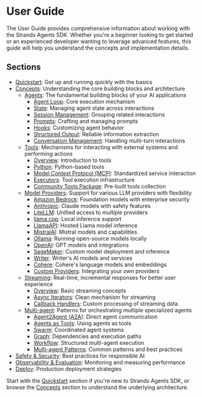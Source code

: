 # User Guide

The User Guide provides comprehensive information about working with the Strands Agents SDK. Whether you're a beginner looking to get started or an experienced developer wanting to leverage advanced features, this guide will help you understand the concepts and implementation details.

## Sections

- [Quickstart](./quickstart/): Get up and running quickly with the basics
- [Concepts](./concepts/): Understanding the core building blocks and architecture
  - [Agents](./concepts/agents/): The fundamental building blocks of your AI applications
    - [Agent Loop](./concepts/agents/#agent-loop): Core execution mechanism
    - [State](./concepts/agents/#state): Managing agent state across interactions
    - [Session Management](./concepts/agents/#session-management): Grouping related interactions
    - [Prompts](./concepts/agents/#prompts): Crafting and managing prompts
    - [Hooks](./concepts/agents/#hooks): Customizing agent behavior
    - [Structured Output](./concepts/agents/#structured-output): Reliable information extraction
    - [Conversation Management](./concepts/agents/#conversation-management): Handling multi-turn interactions
  - [Tools](./concepts/tools/): Mechanisms for interacting with external systems and performing actions
    - [Overview](./concepts/tools/#overview): Introduction to tools
    - [Python](./concepts/tools/#python): Python-based tools
    - [Model Context Protocol (MCP)](./concepts/tools/#model-context-protocol-mcp): Standardized service interaction
    - [Executors](./concepts/tools/#executors): Tool execution infrastructure
    - [Community Tools Package](./concepts/tools/#community-tools-package): Pre-built tools collection
  - [Model Providers](./concepts/model-providers/): Support for various LLM providers with flexibility
    - [Amazon Bedrock](./concepts/model-providers/#amazon-bedrock): Foundation models with enterprise security
    - [Anthropic](./concepts/model-providers/#anthropic): Claude models with safety features
    - [LiteLLM](./concepts/model-providers/#litellm): Unified access to multiple providers
    - [llama.cpp](./concepts/model-providers/#llama-cpp): Local inference support
    - [LlamaAPI](./concepts/model-providers/#llamaapi): Hosted Llama model inference
    - [MistralAI](./concepts/model-providers/#mistralai): Mistral models and capabilities
    - [Ollama](./concepts/model-providers/#ollama): Running open-source models locally
    - [OpenAI](./concepts/model-providers/#openai): GPT models and integrations
    - [SageMaker](./concepts/model-providers/#sagemaker): Custom model deployment and inference
    - [Writer](./concepts/model-providers/#writer): Writer's AI models and services
    - [Cohere](./concepts/model-providers/#cohere): Cohere's language models and embeddings
    - [Custom Providers](./concepts/model-providers/#custom-providers): Integrating your own providers
  - [Streaming](./concepts/streaming/): Real-time, incremental responses for better user experience
    - [Overview](./concepts/streaming/#overview): Basic streaming concepts
    - [Async Iterators](./concepts/streaming/#async-iterators): Clean mechanism for streaming
    - [Callback Handlers](./concepts/streaming/#callback-handlers): Custom processing of streaming data
  - [Multi-agent](./concepts/multi-agent/): Patterns for orchestrating multiple specialized agents
    - [Agent2Agent (A2A)](./concepts/multi-agent/#agent2agent-a2a): Direct agent communication
    - [Agents as Tools](./concepts/multi-agent/#agents-as-tools): Using agents as tools
    - [Swarm](./concepts/multi-agent/#swarm): Coordinated agent systems
    - [Graph](./concepts/multi-agent/#graph): Dependencies and execution paths
    - [Workflow](./concepts/multi-agent/#workflow): Structured multi-agent execution
    - [Multi-agent Patterns](./concepts/multi-agent/#multi-agent-patterns): Common patterns and best practices
- [Safety & Security](./safety-security/): Best practices for responsible AI
- [Observability & Evaluation](./observability-evaluation/): Monitoring and measuring performance
- [Deploy](./deploy/): Production deployment strategies

Start with the [Quickstart](./quickstart/) section if you're new to Strands Agents SDK, or browse the [Concepts](./concepts/) section to understand the underlying architecture.